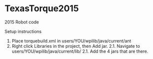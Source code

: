 # TexasTorque2015
2015 Robot code

Setup instructions

1. Place torquebuild.xml in users/YOU/wpilib/java/current/ant
2. Right click Libraries in the project, then Add jar.
2.1. Navigate to users/YOU/wpilib/java/current/lib/
2.1. Add the 4 jars that are there.